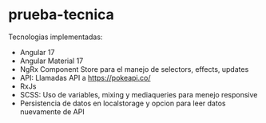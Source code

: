 # prueba-tecnica

Tecnologias implementadas:
- Angular 17
- Angular Material 17
- NgRx Component Store para el manejo de selectors, effects, updates
- API: Llamadas API a https://pokeapi.co/
- RxJs
- SCSS: Uso de variables, mixing y mediaqueries para menejo responsive
- Persistencia de datos en localstorage y opcion para leer datos nuevamente de API
